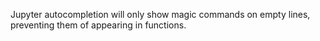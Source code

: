 Jupyter autocompletion will only show magic commands on empty lines, preventing them of appearing in functions.
